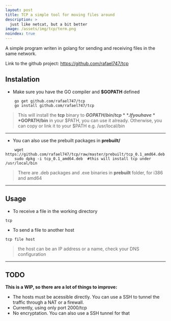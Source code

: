 ```yaml
---
layout: post
title: TCP a simple tool for moving files around
description: >
  just like netcat, but a bit better
image: /assets/img/tcp/term.png
noindex: true
---
```


A simple program writen in golang for sending and receiving files in the same network.

Link to the github project: https://github.com/rafael747/tcp

## Instalation ##
 
 - Make sure you have the GO compiler and **$GOPATH** defined 

```
    go get github.com/rafael747/tcp
    go install github.com/rafael747/tcp
```
> This will install the **tcp** binary to **$GOPATH/bin/tcp**. If you have **$GOPATH/bin** in your $PATH, you can use it already. Otherwise, you can copy or link it to your $PATH e.g. /usr/local/bin

* * *

 - You can also use the prebuilt packages in **prebuilt/**
```
    wget https://github.com/rafael747/tcp/raw/master/prebuilt/tcp_0.1_amd64.deb
    sudo dpkg -i tcp_0.1_amd64.deb  #this will install tcp under /usr/local/bin
```
> There are .deb packages and .exe binaries in **prebuilt** folder, for i386 and amd64

* * * 

## Usage ##

 - To receive a file in the working directory

```
tcp
```

 - To send a file to another host

```
tcp file host
```

> the host can be an IP address or a name, check your DNS configuration

* * * 

## TODO ##

**This is a WIP, so there are a lot of things to improve:**

 - The hosts must be acessible directly. You can use a SSH to tunnel the traffic through a NAT or a firewall.
 - Currently, using only port 2000/tcp
 - No encryptation. You can also use a SSH tunnel for that 
 
